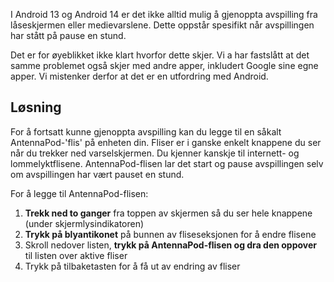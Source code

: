 I Android 13 og Android 14 er det ikke alltid mulig å gjenoppta avspilling fra låseskjermen eller medievarslene. Dette oppstår spesifikt når avspillingen har stått på pause en stund.

Det er for øyeblikket ikke klart hvorfor dette skjer. Vi a har fastslått at det samme problemet også skjer med andre apper, inkludert Google sine egne apper. Vi mistenker derfor at det er en utfordring med Android.

## Løsning

For å fortsatt kunne gjenoppta avspilling kan du legge til en såkalt AntennaPod-'flis' på enheten din. Fliser er i ganske enkelt knappene du ser når du trekker ned varselskjermen. Du kjenner kanskje til internett- og lommelyktflisene. AntennaPod-flisen lar det start og pause avspillingen selv om avspillingen har vært pauset en stund.

For å legge til AntennaPod-flisen:

1. **Trekk ned to ganger** fra toppen av skjermen så du ser hele knappene (under skjermlysindikatoren)
1. **Trykk på blyantikonet** på bunnen av fliseseksjonen for å endre flisene
1. Skroll nedover listen, **trykk på AntennaPod-flisen og dra den oppover** til listen over aktive fliser
1. Trykk på tilbaketasten for å få ut av endring av fliser
